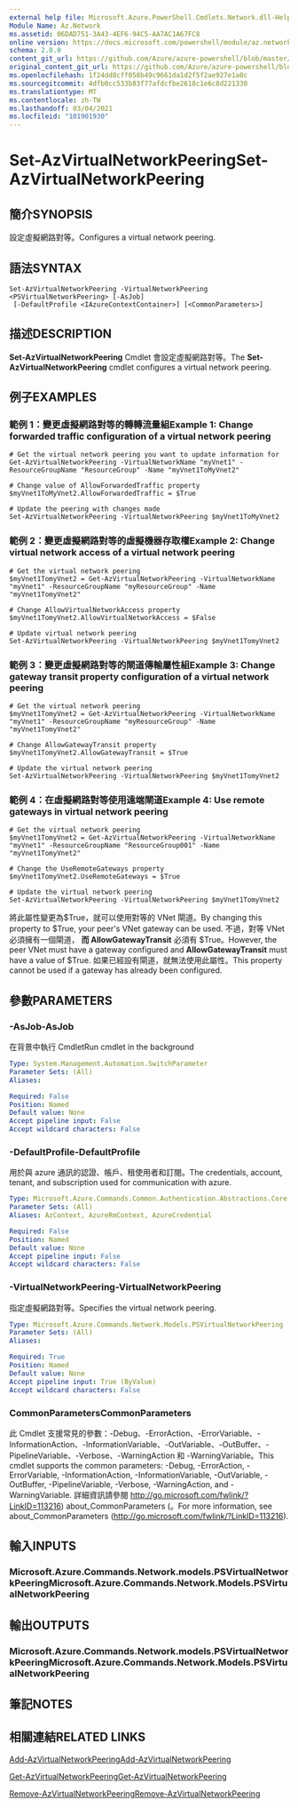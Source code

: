 ```yaml
---
external help file: Microsoft.Azure.PowerShell.Cmdlets.Network.dll-Help.xml
Module Name: Az.Network
ms.assetid: 06DAD751-3A43-4EF6-94C5-AA7AC1A67FC8
online version: https://docs.microsoft.com/powershell/module/az.network/set-azvirtualnetworkpeering
schema: 2.0.0
content_git_url: https://github.com/Azure/azure-powershell/blob/master/src/Network/Network/help/Set-AzVirtualNetworkPeering.md
original_content_git_url: https://github.com/Azure/azure-powershell/blob/master/src/Network/Network/help/Set-AzVirtualNetworkPeering.md
ms.openlocfilehash: 1f24dd8cff058b49c9661da1d2f5f2ae927e1a0c
ms.sourcegitcommit: 4dfb0cc533b83f77afdcfbe2618c1e6c8d221330
ms.translationtype: MT
ms.contentlocale: zh-TW
ms.lasthandoff: 03/04/2021
ms.locfileid: "101901930"
---
```

# <span data-ttu-id="2bc31-101">Set-AzVirtualNetworkPeering</span><span class="sxs-lookup"><span data-stu-id="2bc31-101">Set-AzVirtualNetworkPeering</span></span>

## <span data-ttu-id="2bc31-102">簡介</span><span class="sxs-lookup"><span data-stu-id="2bc31-102">SYNOPSIS</span></span>
<span data-ttu-id="2bc31-103">設定虛擬網路對等。</span><span class="sxs-lookup"><span data-stu-id="2bc31-103">Configures a virtual network peering.</span></span>

## <span data-ttu-id="2bc31-104">語法</span><span class="sxs-lookup"><span data-stu-id="2bc31-104">SYNTAX</span></span>

```
Set-AzVirtualNetworkPeering -VirtualNetworkPeering <PSVirtualNetworkPeering> [-AsJob]
 [-DefaultProfile <IAzureContextContainer>] [<CommonParameters>]
```

## <span data-ttu-id="2bc31-105">描述</span><span class="sxs-lookup"><span data-stu-id="2bc31-105">DESCRIPTION</span></span>
<span data-ttu-id="2bc31-106">**Set-AzVirtualNetworkPeering** Cmdlet 會設定虛擬網路對等。</span><span class="sxs-lookup"><span data-stu-id="2bc31-106">The **Set-AzVirtualNetworkPeering** cmdlet configures a virtual network peering.</span></span>

## <span data-ttu-id="2bc31-107">例子</span><span class="sxs-lookup"><span data-stu-id="2bc31-107">EXAMPLES</span></span>

### <span data-ttu-id="2bc31-108">範例 1：變更虛擬網路對等的轉轉流量組</span><span class="sxs-lookup"><span data-stu-id="2bc31-108">Example 1: Change forwarded traffic configuration of a virtual network peering</span></span>
```
# Get the virtual network peering you want to update information for
Get-AzVirtualNetworkPeering -VirtualNetworkName "myVnet1" -ResourceGroupName "ResourceGroup" -Name "myVnet1ToMyVnet2"

# Change value of AllowForwardedTraffic property
$myVnet1ToMyVnet2.AllowForwardedTraffic = $True

# Update the peering with changes made
Set-AzVirtualNetworkPeering -VirtualNetworkPeering $myVnet1ToMyVnet2
```

### <span data-ttu-id="2bc31-109">範例 2：變更虛擬網路對等的虛擬機器存取權</span><span class="sxs-lookup"><span data-stu-id="2bc31-109">Example 2: Change virtual network access of a virtual network peering</span></span>
```
# Get the virtual network peering
$myVnet1TomyVnet2 = Get-AzVirtualNetworkPeering -VirtualNetworkName "myVnet1" -ResourceGroupName "myResourceGroup" -Name "myVnet1TomyVnet2"

# Change AllowVirtualNetworkAccess property
$myVnet1TomyVnet2.AllowVirtualNetworkAccess = $False

# Update virtual network peering
Set-AzVirtualNetworkPeering -VirtualNetworkPeering $myVnet1TomyVnet2
```

### <span data-ttu-id="2bc31-110">範例 3：變更虛擬網路對等的閘道傳輸屬性組</span><span class="sxs-lookup"><span data-stu-id="2bc31-110">Example 3: Change gateway transit property configuration of a virtual network peering</span></span>
```
# Get the virtual network peering
$myVnet1TomyVnet2 = Get-AzVirtualNetworkPeering -VirtualNetworkName "myVnet1" -ResourceGroupName "myResourceGroup" -Name "myVnet1TomyVnet2"

# Change AllowGatewayTransit property
$myVnet1TomyVnet2.AllowGatewayTransit = $True

# Update the virtual network peering
Set-AzVirtualNetworkPeering -VirtualNetworkPeering $myVnet1TomyVnet2
```

### <span data-ttu-id="2bc31-111">範例 4：在虛擬網路對等使用遠端閘道</span><span class="sxs-lookup"><span data-stu-id="2bc31-111">Example 4: Use remote gateways in virtual network peering</span></span>
```
# Get the virtual network peering 
$myVnet1TomyVnet2 = Get-AzVirtualNetworkPeering -VirtualNetworkName "myVnet1" -ResourceGroupName "ResourceGroup001" -Name "myVnet1TomyVnet2"

# Change the UseRemoteGateways property
$myVnet1TomyVnet2.UseRemoteGateways = $True

# Update the virtual network peering
Set-AzVirtualNetworkPeering -VirtualNetworkPeering $myVnet1TomyVnet2
```

<span data-ttu-id="2bc31-112">將此屬性變更為$True，就可以使用對等的 VNet 閘道。</span><span class="sxs-lookup"><span data-stu-id="2bc31-112">By changing this property to $True, your peer's VNet gateway can be used.</span></span>
<span data-ttu-id="2bc31-113">不過，對等 VNet 必須擁有一個閘道， **而 AllowGatewayTransit** 必須有 $True。</span><span class="sxs-lookup"><span data-stu-id="2bc31-113">However, the peer VNet must have a gateway configured and **AllowGatewayTransit** must have a value of $True.</span></span>
<span data-ttu-id="2bc31-114">如果已經設有閘道，就無法使用此屬性。</span><span class="sxs-lookup"><span data-stu-id="2bc31-114">This property cannot be used if a gateway has already been configured.</span></span>

## <span data-ttu-id="2bc31-115">參數</span><span class="sxs-lookup"><span data-stu-id="2bc31-115">PARAMETERS</span></span>

### <span data-ttu-id="2bc31-116">-AsJob</span><span class="sxs-lookup"><span data-stu-id="2bc31-116">-AsJob</span></span>
<span data-ttu-id="2bc31-117">在背景中執行 Cmdlet</span><span class="sxs-lookup"><span data-stu-id="2bc31-117">Run cmdlet in the background</span></span>

```yaml
Type: System.Management.Automation.SwitchParameter
Parameter Sets: (All)
Aliases:

Required: False
Position: Named
Default value: None
Accept pipeline input: False
Accept wildcard characters: False
```

### <span data-ttu-id="2bc31-118">-DefaultProfile</span><span class="sxs-lookup"><span data-stu-id="2bc31-118">-DefaultProfile</span></span>
<span data-ttu-id="2bc31-119">用於與 azure 通訊的認證、帳戶、租使用者和訂閱。</span><span class="sxs-lookup"><span data-stu-id="2bc31-119">The credentials, account, tenant, and subscription used for communication with azure.</span></span>

```yaml
Type: Microsoft.Azure.Commands.Common.Authentication.Abstractions.Core.IAzureContextContainer
Parameter Sets: (All)
Aliases: AzContext, AzureRmContext, AzureCredential

Required: False
Position: Named
Default value: None
Accept pipeline input: False
Accept wildcard characters: False
```

### <span data-ttu-id="2bc31-120">-VirtualNetworkPeering</span><span class="sxs-lookup"><span data-stu-id="2bc31-120">-VirtualNetworkPeering</span></span>
<span data-ttu-id="2bc31-121">指定虛擬網路對等。</span><span class="sxs-lookup"><span data-stu-id="2bc31-121">Specifies the virtual network peering.</span></span>

```yaml
Type: Microsoft.Azure.Commands.Network.Models.PSVirtualNetworkPeering
Parameter Sets: (All)
Aliases:

Required: True
Position: Named
Default value: None
Accept pipeline input: True (ByValue)
Accept wildcard characters: False
```

### <span data-ttu-id="2bc31-122">CommonParameters</span><span class="sxs-lookup"><span data-stu-id="2bc31-122">CommonParameters</span></span>
<span data-ttu-id="2bc31-123">此 Cmdlet 支援常見的參數：-Debug、-ErrorAction、-ErrorVariable、-InformationAction、-InformationVariable、-OutVariable、-OutBuffer、-PipelineVariable、-Verbose、-WarningAction 和 -WarningVariable。</span><span class="sxs-lookup"><span data-stu-id="2bc31-123">This cmdlet supports the common parameters: -Debug, -ErrorAction, -ErrorVariable, -InformationAction, -InformationVariable, -OutVariable, -OutBuffer, -PipelineVariable, -Verbose, -WarningAction, and -WarningVariable.</span></span> <span data-ttu-id="2bc31-124">詳細資訊請參閱 http://go.microsoft.com/fwlink/?LinkID=113216) about_CommonParameters (。</span><span class="sxs-lookup"><span data-stu-id="2bc31-124">For more information, see about_CommonParameters (http://go.microsoft.com/fwlink/?LinkID=113216).</span></span>

## <span data-ttu-id="2bc31-125">輸入</span><span class="sxs-lookup"><span data-stu-id="2bc31-125">INPUTS</span></span>

### <span data-ttu-id="2bc31-126">Microsoft.Azure.Commands.Network.models.PSVirtualNetworkPeering</span><span class="sxs-lookup"><span data-stu-id="2bc31-126">Microsoft.Azure.Commands.Network.Models.PSVirtualNetworkPeering</span></span>

## <span data-ttu-id="2bc31-127">輸出</span><span class="sxs-lookup"><span data-stu-id="2bc31-127">OUTPUTS</span></span>

### <span data-ttu-id="2bc31-128">Microsoft.Azure.Commands.Network.models.PSVirtualNetworkPeering</span><span class="sxs-lookup"><span data-stu-id="2bc31-128">Microsoft.Azure.Commands.Network.Models.PSVirtualNetworkPeering</span></span>

## <span data-ttu-id="2bc31-129">筆記</span><span class="sxs-lookup"><span data-stu-id="2bc31-129">NOTES</span></span>

## <span data-ttu-id="2bc31-130">相關連結</span><span class="sxs-lookup"><span data-stu-id="2bc31-130">RELATED LINKS</span></span>

[<span data-ttu-id="2bc31-131">Add-AzVirtualNetworkPeering</span><span class="sxs-lookup"><span data-stu-id="2bc31-131">Add-AzVirtualNetworkPeering</span></span>](./Add-AzVirtualNetworkPeering.md)

[<span data-ttu-id="2bc31-132">Get-AzVirtualNetworkPeering</span><span class="sxs-lookup"><span data-stu-id="2bc31-132">Get-AzVirtualNetworkPeering</span></span>](./Get-AzVirtualNetworkPeering.md)

[<span data-ttu-id="2bc31-133">Remove-AzVirtualNetworkPeering</span><span class="sxs-lookup"><span data-stu-id="2bc31-133">Remove-AzVirtualNetworkPeering</span></span>](./Remove-AzVirtualNetworkPeering.md)
